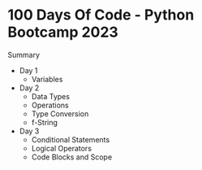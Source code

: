 # 100 Days Of Code - Python Bootcamp 2023

Summary

- Day 1
    - Variables
- Day 2
    - Data Types
    - Operations
    - Type Conversion
    - f-String
- Day 3
    - Conditional Statements
    - Logical Operators
    - Code Blocks and Scope
